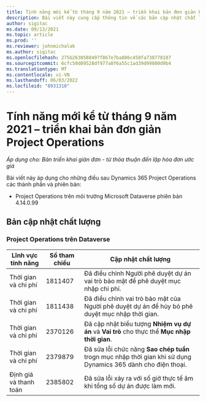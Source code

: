 ```yaml
---
title: Tính năng mới kể từ tháng 9 năm 2021 – triển khai bản đơn giản Project Operations
description: Bài viết này cung cấp thông tin về các bản cập nhật chất lượng có sẵn trong bản triển khai Project Operations lite vào tháng 9 năm 2021.
author: sigitac
ms.date: 09/13/2021
ms.topic: article
ms.prod: ''
ms.reviewer: johnmichalak
ms.author: sigitac
ms.openlocfilehash: 275b2630588497f867e7ba886c458fa738778187
ms.sourcegitcommit: 6cfc50d89528df977a8f6a55c1ad39d99800d9b4
ms.translationtype: MT
ms.contentlocale: vi-VN
ms.lasthandoff: 06/03/2022
ms.locfileid: "8931310"
---
```

# <a name="whats-new-september-2021---project-operations-lite-deployment"></a>Tính năng mới kể từ tháng 9 năm 2021 – triển khai bản đơn giản Project Operations

_Áp dụng cho: Bản triển khai giản đơn - từ thỏa thuận đến lập hóa đơn ước giá_

Bài viết này áp dụng cho những điều sau Dynamics 365 Project Operations các thành phần và phiên bản:

  - Project Operations trên môi trường Microsoft Dataverse phiên bản 4.14.0.99


## <a name="quality-updates"></a>Bản cập nhật chất lượng

### <a name="project-operations-on-dataverse"></a>Project Operations trên Dataverse


| **Lĩnh vực tính năng** | **Số tham chiếu** | **Cập nhật chất lượng** |
| --- | --- | --- |
| Thời gian và chi phí | 1811407 | Đã điều chỉnh Người phê duyệt dự án vai trò bảo mật để phê duyệt mục nhập chi phí. |
| Thời gian và chi phí | 1811438 | Đã điều chỉnh vai trò bảo mật của Người phê duyệt dự án để hủy bỏ phê duyệt mục nhập thời gian. |
| Thời gian và chi phí | 2370126 | Đã cập nhật biểu tượng **Nhiệm vụ dự án** và **Vai trò** cho thực thể **Mục nhập thời gian**. |
| Thời gian và chi phí | 2379879 | Đã sửa lỗi chức năng **Sao chép tuần** trogn mục nhập thời gian khi sử dụng Dynamics 365 dành cho điện thoại. |
| Định giá và thanh toán | 2385802 | Đã sửa lỗi xảy ra với số giờ thực tế âm khi tổng số dự án được làm mới.|
